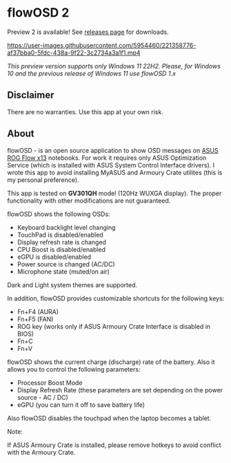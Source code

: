 # flowOSD 2

Preview 2 is available! See [releases page](https://github.com/albertakhmetov/flowOSD/releases) for downloads.

https://user-images.githubusercontent.com/5954460/221358776-af37bba0-5fdc-438a-9f22-3c2734a3a1f1.mp4

*This preview version supports only Windows 11 22H2. Please, for Windows 10 and the previous release of Windows 11 use flowOSD 1.x*

## Disclaimer

There are no warranties. Use this app at your own risk.

## About

flowOSD - is an open source application to show OSD messages on [ASUS ROG Flow x13](https://rog.asus.com/laptops/rog-flow/2021-rog-flow-x13-series/) notebooks. For work it requires only ASUS Optimization Service (which is installed with ASUS System Control Interface drivers). I wrote this app to avoid installing MyASUS and Armoury Crate utilites (this is my personal preference).

This app is tested on **GV301QH** model (120Hz WUXGA display). The proper functionality with other modifications are not guaranteed. 

flowOSD shows the following OSDs:

* Keyboard backlight level changing
* TouchPad is disabled/enabled
* Display refresh rate is changed
* CPU Boost is disabled/enabled
* eGPU is disabled/enabled
* Power source is changed (AC/DC)
* Microphone state (muted/on air)

Dark and Light system themes are supported.

In addition, flowOSD provides customizable shortcuts for the following keys:

* Fn+F4 (AURA)
* Fn+F5 (FAN)
* ROG key (works only if ASUS Armoury Crate Interface is disabled in BIOS)
* Fn+C
* Fn+V

flowOSD shows the current charge (discharge) rate of the battery. Also it allows you to control the following parameters:

* Processor Boost Mode
* Display Refresh Rate (these parameters are set depending on the power source - AC / DC)
* eGPU (you can turn it off to save battery life)

Also flowOSD disables the touchpad when the laptop becomes a tablet.

Note:

If ASUS Armoury Crate is installed, please remove hotkeys to avoid conflict with the Armoury Crate.
